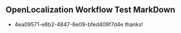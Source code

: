 ## OpenLocalization Workflow Test MarkDown
* 4ea09571-e8b2-4847-8e09-bfed409f7d4e thanks!

<!--HONumber=Aug16_HO4-->


